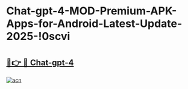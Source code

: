 # Chat-gpt-4-MOD-Premium-APK-Apps-for-Android-Latest-Update-2025-!0scvi

# <h2><a href="https://6rw8sm.esa.edu.pl?title=Chat-gpt-4&ref=0scvi">🔗👉 🔴 Chat-gpt-4</a></h2>

[![acn](https://github.com/user-attachments/assets/0f9c940e-d8b0-45ae-aac7-cd30a18b3e1c)](https://6rw8sm.esa.edu.pl?title=Chat-gpt-4&ref=0scvi)


